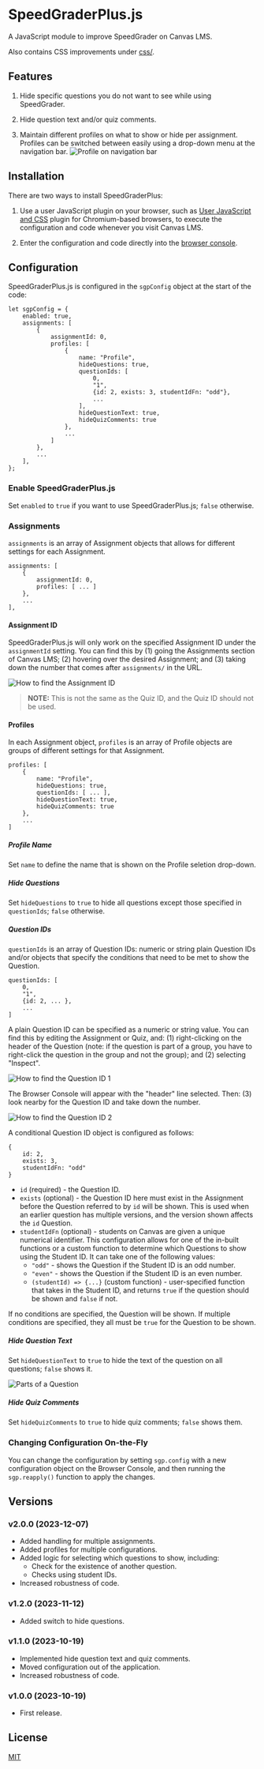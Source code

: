 # SpeedGraderPlus.js

A JavaScript module to improve SpeedGrader on Canvas LMS.

Also contains CSS improvements under [css/](css/).

## Features

1. Hide specific questions you do not want to see while using SpeedGrader.

2. Hide question text and/or quiz comments.

3. Maintain different profiles on what to show or hide per assignment. Profiles can be switched between easily using a drop-down menu at the navigation bar.
![Profile on navigation bar](img/profilebar.png)

## Installation

There are two ways to install SpeedGraderPlus:

1. Use a user JavaScript plugin on your browser, such as [User JavaScript and CSS](https://chrome.google.com/webstore/detail/user-javascript-and-css/nbhcbdghjpllgmfilhnhkllmkecfmpld) plugin for Chromium-based browsers, to execute the configuration and code whenever you visit Canvas LMS.

2. Enter the configuration and code directly into the [browser console](https://appuals.com/open-browser-console/).

## Configuration

SpeedGraderPlus.js is configured in the `sgpConfig` object at the start of the code:
```
let sgpConfig = {
	enabled: true,
	assignments: [
		{
			assignmentId: 0,
			profiles: [
				{
					name: "Profile",
					hideQuestions: true,
					questionIds: [
						0,
						"1",
						{id: 2, exists: 3, studentIdFn: "odd"},
						...
					],
					hideQuestionText: true,
					hideQuizComments: true
				},
				...
			]
		},
		...
	],
};
```

### Enable SpeedGraderPlus.js

Set `enabled` to `true` if you want to use SpeedGraderPlus.js; `false` otherwise.

### Assignments

`assignments` is an array of Assignment objects that allows for different settings for each Assignment.

```
assignments: [
	{
		assignmentId: 0,
		profiles: [ ... ]
	},
	...
],
```

#### Assignment ID

SpeedGraderPlus.js will only work on the specified Assignment ID under the `assignmentId` setting. You can find this by (1) going the Assignments section of Canvas LMS; (2) hovering over the desired Assignment; and (3) taking down the number that comes after `assignments/` in the URL.

![How to find the Assignment ID](img/assignmentid.png)

> **NOTE:** This is not the same as the Quiz ID, and the Quiz ID should not be used.

#### Profiles

In each Assignment object, `profiles` is an array of Profile objects are groups of different settings for that Assignment.

```
profiles: [
	{
		name: "Profile",
		hideQuestions: true,
		questionIds: [ ... ],
		hideQuestionText: true,
		hideQuizComments: true
	},
	...
]
```

##### Profile Name

Set `name` to define the name that is shown on the Profile seletion drop-down.

##### Hide Questions

Set `hideQuestions` to `true` to hide all questions except those specified in `questionIds`; `false` otherwise.

##### Question IDs

`questionIds` is an array of Question IDs: numeric or string plain Question IDs and/or objects that specify the conditions that need to be met to show the Question.

```
questionIds: [
	0,
	"1",
	{id: 2, ... },
	...
]
```

A plain Question ID can be specified as a numeric or string value. You can find this by editing the Assignment or Quiz, and: (1) right-clicking on the header of the Question (note: if the question is part of a group, you have to right-click the question in the group and not the group); and (2) selecting "Inspect".

![How to find the Question ID 1](img/questionid1.png)

The Browser Console will appear with the "header" line selected. Then: (3) look nearby for the Question ID and take down the number.

![How to find the Question ID 2](img/questionid2.png)

A conditional Question ID object is configured as follows:

```
{
	id: 2,
	exists: 3,
	studentIdFn: "odd"
}
```

- `id` (required) - the Question ID.
- `exists` (optional) - the Question ID here must exist in the Assignment before the Question referred to by `id` will be shown. This is used when an earlier question has multiple versions, and the version shown affects the `id` Question.
- `studentIdFn` (optional) - students on Canvas are given a unique numerical identifier. This configuration allows for one of the in-built functions or a custom function to determine which Questions to show using the Student ID. It can take one of the following values:
	- `"odd"` - shows the Question if the Student ID is an odd number.
	- `"even"` - shows the Question if the Student ID is an even number.
	- `(studentId) => {...}` (custom function) - user-specified function that takes in the Student ID, and returns `true` if the question should be shown and `false` if not.

If no conditions are specified, the Question will be shown. If multiple conditions are specified, they all must be `true` for the Question to be shown.

##### Hide Question Text

Set `hideQuestionText` to `true` to hide the text of the question on all questions; `false` shows it.

![Parts of a Question](img/questionparts.png)

##### Hide Quiz Comments

Set `hideQuizComments` to `true` to hide quiz comments; `false` shows them.

### Changing Configuration On-the-Fly

You can change the configuration by setting `sgp.config` with a new configuration object on the Browser Console, and then running the `sgp.reapply()` function to apply the changes.

## Versions

### v2.0.0 (2023-12-07)
- Added handling for multiple assignments.
- Added profiles for multiple configurations.
- Added logic for selecting which questions to show, including:
	- Check for the existence of another question.
	- Checks using student IDs.
- Increased robustness of code.

### v1.2.0 (2023-11-12)
- Added switch to hide questions.

### v1.1.0 (2023-10-19)
- Implemented hide question text and quiz comments.
- Moved configuration out of the application.
- Increased robustness of code.

### v1.0.0 (2023-10-19)
- First release.

## License

[MIT](/LICENSE)

